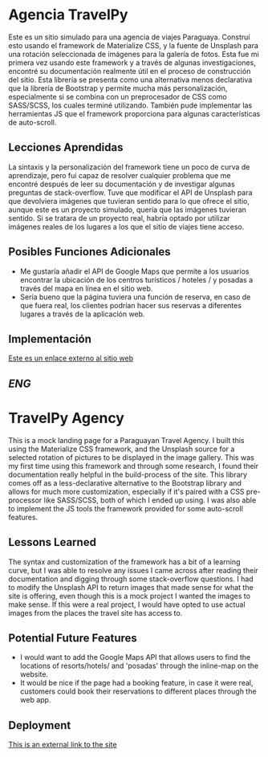 # Agencia TravelPy

Este es un sitio simulado para una agencia de viajes Paraguaya. Construí esto usando el framework de Materialize CSS, y la fuente de Unsplash para una rotación seleccionada de imágenes para la galería de fotos. Esta fue mi primera vez usando este framework y a través de algunas investigaciones, encontré su documentación realmente útil en el proceso de construcción del sitio. Esta librería se presenta como una alternativa menos declarativa que la librería de Bootstrap y permite mucha más personalización, especialmente si se combina con un preprocesador de CSS como SASS/SCSS, los cuales terminé utilizando. También pude implementar las herramientas JS que el framework proporciona para algunas características de auto-scroll.  

## Lecciones Aprendidas

La sintaxis y la personalización del framework tiene un poco de curva de aprendizaje, pero fui capaz de resolver cualquier problema que me encontré después de leer su documentación y de investigar algunas preguntas de stack-overflow. Tuve que modificar el API de Unsplash para que devolviera imágenes que tuvieran sentido para lo que ofrece el sitio, aunque este es un proyecto simulado, quería que las imágenes tuvieran sentido. Si se tratara de un proyecto real, habría optado por utilizar imágenes reales de los lugares a los que el sitio de viajes tiene acceso.

## Posibles Funciones Adicionales

* Me gustaría añadir el API de Google Maps que permite a los usuarios encontrar la ubicación de los centros turísticos / hoteles / y posadas a través del mapa en línea en el sitio web. 
* Sería bueno que la página tuviera una función de reserva, en caso de que fuera real, los clientes podrían hacer sus reservas a diferentes lugares a través de la aplicación web.

## Implementación

[Este es un enlace externo al sitio web](https://hernanmorel.github.io/TravelPy-Agency-Site/)


*ENG*
---


# TravelPy Agency

This is a mock landing page for a Paraguayan Travel Agency. I built this using the Materialize CSS framework, and the Unsplash source for a selected rotation of pictures to be displayed in the image gallery. This was my first time using this framework and through some research, I found their documentation really helpful in the build-process of the site. This library comes off as a less-declarative alternative to the Bootstrap library and allows for much more customization, especially if it's paired with a CSS pre-processor like SASS/SCSS, both of which I ended up using. I was also able to implement the JS tools the framework provided for some auto-scroll features.

## Lessons Learned

The syntax and customization of the framework has a bit of a learning curve, but I was able to resolve any issues I came across after reading their documentation and digging through some stack-overflow questions. I had to modify the Unsplash API to return images that made sense for what the site is offering, even though this is a mock project I wanted the images to make sense. If this were a real project, I would have opted to use actual images from the places the travel site has access to.

## Potential Future Features

* I would want to add the Google Maps API that allows users to find the locations of resorts/hotels/ and 'posadas' through the inline-map on the website. 
* It would be nice if the page had a booking feature, in case it were real, customers could book their reservations to different places through the web app.

## Deployment

[This is an external link to the site](https://hernanmorel.github.io/TravelPy-Agency-Site/)
